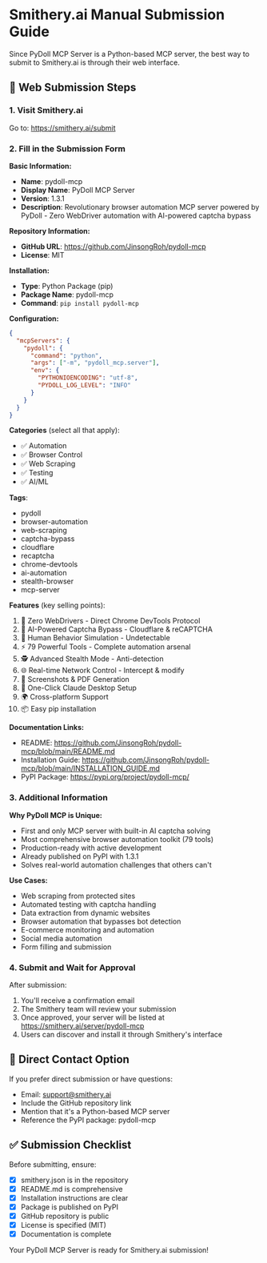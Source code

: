 # Smithery.ai Manual Submission Guide

Since PyDoll MCP Server is a Python-based MCP server, the best way to submit to Smithery.ai is through their web interface.

## 📝 Web Submission Steps

### 1. Visit Smithery.ai
Go to: https://smithery.ai/submit

### 2. Fill in the Submission Form

**Basic Information:**
- **Name**: pydoll-mcp
- **Display Name**: PyDoll MCP Server
- **Version**: 1.3.1
- **Description**: Revolutionary browser automation MCP server powered by PyDoll - Zero WebDriver automation with AI-powered captcha bypass

**Repository Information:**
- **GitHub URL**: https://github.com/JinsongRoh/pydoll-mcp
- **License**: MIT

**Installation:**
- **Type**: Python Package (pip)
- **Package Name**: pydoll-mcp
- **Command**: `pip install pydoll-mcp`

**Configuration:**
```json
{
  "mcpServers": {
    "pydoll": {
      "command": "python",
      "args": ["-m", "pydoll_mcp.server"],
      "env": {
        "PYTHONIOENCODING": "utf-8",
        "PYDOLL_LOG_LEVEL": "INFO"
      }
    }
  }
}
```

**Categories** (select all that apply):
- ✅ Automation
- ✅ Browser Control
- ✅ Web Scraping
- ✅ Testing
- ✅ AI/ML

**Tags**:
- pydoll
- browser-automation
- web-scraping
- captcha-bypass
- cloudflare
- recaptcha
- chrome-devtools
- ai-automation
- stealth-browser
- mcp-server

**Features** (key selling points):
1. 🚫 Zero WebDrivers - Direct Chrome DevTools Protocol
2. 🧠 AI-Powered Captcha Bypass - Cloudflare & reCAPTCHA
3. 👤 Human Behavior Simulation - Undetectable
4. ⚡ 79 Powerful Tools - Complete automation arsenal
5. 🕵️ Advanced Stealth Mode - Anti-detection
6. 🌐 Real-time Network Control - Intercept & modify
7. 📸 Screenshots & PDF Generation
8. 🔧 One-Click Claude Desktop Setup
9. 🌍 Cross-platform Support
10. 📦 Easy pip installation

**Documentation Links:**
- README: https://github.com/JinsongRoh/pydoll-mcp/blob/main/README.md
- Installation Guide: https://github.com/JinsongRoh/pydoll-mcp/blob/main/INSTALLATION_GUIDE.md
- PyPI Package: https://pypi.org/project/pydoll-mcp/

### 3. Additional Information

**Why PyDoll MCP is Unique:**
- First and only MCP server with built-in AI captcha solving
- Most comprehensive browser automation toolkit (79 tools)
- Production-ready with active development
- Already published on PyPI with 1.3.1
- Solves real-world automation challenges that others can't

**Use Cases:**
- Web scraping from protected sites
- Automated testing with captcha handling
- Data extraction from dynamic websites
- Browser automation that bypasses bot detection
- E-commerce monitoring and automation
- Social media automation
- Form filling and submission

### 4. Submit and Wait for Approval

After submission:
1. You'll receive a confirmation email
2. The Smithery team will review your submission
3. Once approved, your server will be listed at https://smithery.ai/server/pydoll-mcp
4. Users can discover and install it through Smithery's interface

## 🎯 Direct Contact Option

If you prefer direct submission or have questions:
- Email: support@smithery.ai
- Include the GitHub repository link
- Mention that it's a Python-based MCP server
- Reference the PyPI package: pydoll-mcp

## ✅ Submission Checklist

Before submitting, ensure:
- [x] smithery.json is in the repository
- [x] README.md is comprehensive
- [x] Installation instructions are clear
- [x] Package is published on PyPI
- [x] GitHub repository is public
- [x] License is specified (MIT)
- [x] Documentation is complete

Your PyDoll MCP Server is ready for Smithery.ai submission!